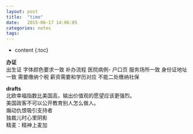 ```yaml
---
layout: post
title:  "time"
date:   2015-06-17 14:06:05
categories: notes
tags:  
---
```


* content
{:toc}


**办证**  
出生证 字体颜色要求一致
补办流程 医院病例-
户口页 服务场所一致 身份证地址一致
需要缴纳个税 薪资需要和学历对应
不能二处缴纳社保





**drafts**  
北欧幸福指数比美国高，输出价值观的愿望应该更强烈。  
美国政客不可以公开教育别人怎么做人。  
煽动仇恨吸引支持者  
独裁儿时心里阴影  
精麦：精神上麦加  

